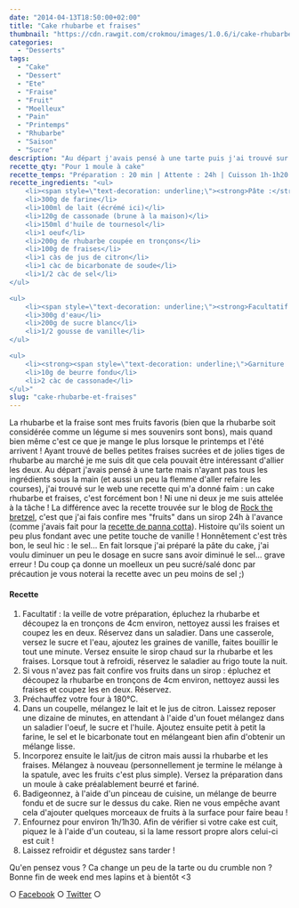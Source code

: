 ```yaml
---
date: "2014-04-13T18:50:00+02:00"
title: "Cake rhubarbe et fraises"
thumbnail: "https://cdn.rawgit.com/crokmou/images/1.0.6/i/cake-rhubarbe-fraise.jpg"
categories:
  - "Desserts"
tags:
  - "Cake"
  - "Dessert"
  - "Ete"
  - "Fraise"
  - "Fruit"
  - "Moelleux"
  - "Pain"
  - "Printemps"
  - "Rhubarbe"
  - "Saison"
  - "Sucre"
description: "Au départ j'avais pensé à une tarte puis j'ai trouvé sur le web une recette qui m'a donné faim : un cake rhubarbe et fraises, c'est forcément bon !"
recette_qty: "Pour 1 moule à cake"
recette_temps: "Préparation : 20 min | Attente : 24h | Cuisson 1h-1h20 min"
recette_ingredients: "<ul>
	<li><span style=\"text-decoration: underline;\"><strong>Pâte :</strong></span></li>
	<li>300g de farine</li>
	<li>100ml de lait (écrémé ici)</li>
	<li>120g de cassonade (brune à la maison)</li>
	<li>150ml d'huile de tournesol</li>
	<li>1 oeuf</li>
	<li>200g de rhubarbe coupée en tronçons</li>
	<li>100g de fraises</li>
	<li>1 càs de jus de citron</li>
	<li>1 càc de bicarbonate de soude</li>
	<li>1/2 càc de sel</li>
</ul>

<ul>
	<li><span style=\"text-decoration: underline;\"><strong>Facultatif pour le sirop :</strong></span></li>
	<li>300g d'eau</li>
	<li>200g de sucre blanc</li>
	<li>1/2 gousse de vanille</li>
</ul>

<ul>
	<li><strong><span style=\"text-decoration: underline;\">Garniture :</span></strong></li>
	<li>10g de beurre fondu</li>
	<li>2 càc de cassonade</li>
</ul>"
slug: "cake-rhubarbe-et-fraises"
---
```


La rhubarbe et la fraise sont mes fruits favoris (bien que la rhubarbe soit considérée comme un légume si mes souvenirs sont bons), mais quand bien même c'est ce que je mange le plus lorsque le printemps et l'été arrivent ! Ayant trouvé de belles petites fraises sucrées et de jolies tiges de rhubarbe au marché je me suis dit que cela pouvait être intéressant d'allier les deux. Au départ j'avais pensé à une tarte mais n'ayant pas tous les ingrédients sous la main (et aussi un peu la flemme d'aller refaire les courses), j'ai trouvé sur le web une recette qui m'a donné faim : un cake rhubarbe et fraises, c'est forcément bon ! Ni une ni deux je me suis attelée à la tâche ! La différence avec la recette trouvée sur le blog de [Rock the bretzel](http://rockthebretzel.com/pain-a-la-rhubarbe-et-a-la-fraise-glacage-a-la-cannelle/), c'est que j'ai fais confire mes "fruits" dans un sirop 24h à l'avance (comme j'avais fait pour la [recette de panna cotta](https://crokmou.com/panna-cotta-vegan-a-la-vanille-et-sa-gelee-de-rhubarbe-vegan-vanilla-panna-cotta-with-rhubarb-jelly/ "Panna cotta vegan à la vanille et sa gelée de rhubarbe {Vegan vanilla panna cotta with rhubarb jelly}")). Histoire qu'ils soient un peu plus fondant avec une petite touche de vanille ! Honnêtement c'est très bon, le seul hic : le sel... En fait lorsque j'ai préparé la pâte du cake, j'ai voulu diminuer un peu le dosage en sucre sans avoir diminué le sel... grave erreur ! Du coup ça donne un moelleux un peu sucré/salé donc par précaution je vous noterai la recette avec un peu moins de sel ;)

#### Recette

1.  Facultatif : la veille de votre préparation, épluchez la rhubarbe et découpez la en tronçons de 4cm environ, nettoyez aussi les fraises et coupez les en deux. Réservez dans un saladier. Dans une casserole, versez le sucre et l'eau, ajoutez les graines de vanille, faites bouillir le tout une minute. Versez ensuite le sirop chaud sur la rhubarbe et les fraises. Lorsque tout à refroidi, réservez le saladier au frigo toute la nuit.
2.  Si vous n'avez pas fait confire vos fruits dans un sirop : épluchez et découpez la rhubarbe en tronçons de 4cm environ, nettoyez aussi les fraises et coupez les en deux. Réservez.
3.  Préchauffez votre four à 180°C.
4.  Dans un coupelle, mélangez le lait et le jus de citron. Laissez reposer une dizaine de minutes, en attendant à l'aide d'un fouet mélangez dans un saladier l'oeuf, le sucre et l'huile. Ajoutez ensuite petit à petit la farine, le sel et le bicarbonate tout en mélangeant bien afin d'obtenir un mélange lisse.
5.  Incorporez ensuite le lait/jus de citron mais aussi la rhubarbe et les fraises. Mélangez à nouveau (personnellement je termine le mélange à la spatule, avec les fruits c'est plus simple). Versez la préparation dans un moule à cake préalablement beurré et fariné.
6.  Badigeonnez, à l'aide d'un pinceau de cuisine, un mélange de beurre fondu et de sucre sur le dessus du cake. Rien ne vous empêche avant cela d'ajouter quelques morceaux de fruits à la surface pour faire beau !
7.  Enfournez pour environ 1h/1h30\. Afin de vérifier si votre cake est cuit, piquez le à l'aide d'un couteau, si la lame ressort propre alors celui-ci est cuit !
8.  Laissez refroidir et dégustez sans tarder !

Qu'en pensez vous ? Ca change un peu de la tarte ou du crumble non ? Bonne fin de week end mes lapins et à bientôt <3

○ [Facebook](https://www.facebook.com/crokmou.blog) ○ [Twitter](https://twitter.com/Crokmou) ○